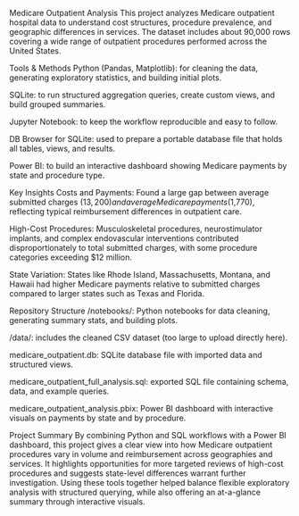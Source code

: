 Medicare Outpatient Analysis
This project analyzes Medicare outpatient hospital data to understand cost structures, procedure prevalence, and geographic differences in services. The dataset includes about 90,000 rows covering a wide range of outpatient procedures performed across the United States.

Tools & Methods
Python (Pandas, Matplotlib): for cleaning the data, generating exploratory statistics, and building initial plots.

SQLite: to run structured aggregation queries, create custom views, and build grouped summaries.

Jupyter Notebook: to keep the workflow reproducible and easy to follow.

DB Browser for SQLite: used to prepare a portable database file that holds all tables, views, and results.

Power BI: to build an interactive dashboard showing Medicare payments by state and procedure type.

Key Insights
Costs and Payments: Found a large gap between average submitted charges ($13,200) and average Medicare payments ($1,770), reflecting typical reimbursement differences in outpatient care.

High-Cost Procedures: Musculoskeletal procedures, neurostimulator implants, and complex endovascular interventions contributed disproportionately to total submitted charges, with some procedure categories exceeding $12 million.

State Variation: States like Rhode Island, Massachusetts, Montana, and Hawaii had higher Medicare payments relative to submitted charges compared to larger states such as Texas and Florida.

Repository Structure
/notebooks/: Python notebooks for data cleaning, generating summary stats, and building plots.

/data/: includes the cleaned CSV dataset (too large to upload directly here).

medicare_outpatient.db: SQLite database file with imported data and structured views.

medicare_outpatient_full_analysis.sql: exported SQL file containing schema, data, and example queries.

medicare_outpatient_analysis.pbix: Power BI dashboard with interactive visuals on payments by state and by procedure.

Project Summary
By combining Python and SQL workflows with a Power BI dashboard, this project gives a clear view into how Medicare outpatient procedures vary in volume and reimbursement across geographies and services. It highlights opportunities for more targeted reviews of high-cost procedures and suggests state-level differences warrant further investigation. Using these tools together helped balance flexible exploratory analysis with structured querying, while also offering an at-a-glance summary through interactive visuals.